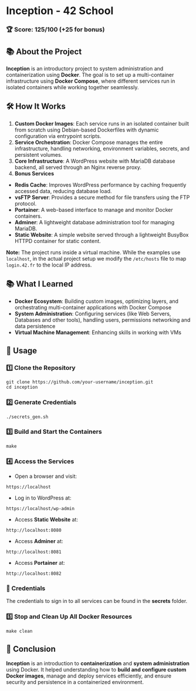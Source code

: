 # Inception - 42 School

### 🏆 Score: **125/100** (+25 for bonus)

## 📚 About the Project

**Inception** is an introductory project to system administration and containerization using **Docker**. The goal is to set up a multi-container infrastructure using **Docker Compose**, where different services run in isolated containers while working together seamlessly.

## 🛠️ How It Works

1. **Custom Docker Images**: Each service runs in an isolated container built from scratch using Debian-based Dockerfiles with dynamic configuration via entrypoint scripts.
2. **Service Orchestration**: Docker Compose manages the entire infrastructure, handling networking, environment variables, secrets, and persistent volumes.
3. **Core Infrastructure**: A WordPress website with MariaDB database backend, all served through an Nginx reverse proxy.
4. **Bonus Services**
- **Redis Cache**: Improves WordPress performance by caching frequently accessed data, reducing database load.
- **vsFTP Server**: Provides a secure method for file transfers using the FTP protocol.
- **Portainer**: A web-based interface to manage and monitor Docker containers.
- **Adminer**: A lightweight database administration tool for managing MariaDB.
- **Static Website**: A simple website served through a lightweight BusyBox HTTPD container for static content.



**Note:** The project runs inside a virtual machine. While the examples use `localhost`, in the actual project setup we modify the `/etc/hosts` file to map `login.42.fr` to the local IP address.

## 📚 What I Learned

- **Docker Ecosystem**: Building custom images, optimizing layers, and orchestrating multi-container applications with Docker Compose
- **System Administration**: Configuring services (like Web Servers, Databases and other tools), handling users, permissions networking and data persistence
- **Virtual Machine Management**: Enhancing skills in working with VMs

## 🚀 Usage

### 1️⃣ Clone the Repository

```shellscript
git clone https://github.com/your-username/inception.git
cd inception
```

### 2️⃣ Generate Credentials

```shellscript
./secrets_gen.sh
```

### 3️⃣ Build and Start the Containers

```shellscript
make
```

### 4️⃣ Access the Services

- Open a browser and visit:

```plaintext
https://localhost
```


- Log in to WordPress at:

```plaintext
https://localhost/wp-admin
```

- Access **Static Website** at:

```plaintext
http://localhost:8080
```

- Access **Adminer** at:

```plaintext
http://localhost:8081
```

- Access **Portainer** at:

```plaintext
http://localhost:8082
```





### 🔑 Credentials

The credentials to sign in to all services can be found in the **secrets** folder.

### 5️⃣ Stop and Clean Up All Docker Resources

```shellscript
make clean
```

## 🏁 Conclusion

**Inception** is an introduction to **containerization** and **system administration** using Docker. It helped understanding how to **build and configure custom Docker images**, manage and deploy services efficiently, and ensure security and persistence in a containerized environment.
